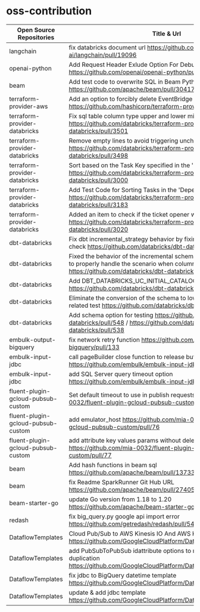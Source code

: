 # oss-contribution

| Open Source Repositories           | Title & Url                                                                                                                                                                      | Status |
| ---------------------------------- | -------------------------------------------------------------------------------------------------------------------------------------------------------------------------------- | ------ |
| langchain                          | fix databricks document url https://github.com/langchain-ai/langchain/pull/19096                                                                                                 | merged |
| openai-python                      | Add Request Header Exlude Option For Debug logging https://github.com/openai/openai-python/pull/1231                                                                             | open   |
| beam                               | Add test code to overwrite SQL in Beam Python JDBC https://github.com/apache/beam/pull/30417                                                                                     | merged |
| terraform-provider-aws             | Add an option to forcibly delete EventBridge Rules https://github.com/hashicorp/terraform-provider-aws/pull/34905                                                                | merged |
| terraform-provider-databricks      | Fix sql table column type upper and lower mismatch error https://github.com/databricks/terraform-provider-databricks/pull/3501                                                   | merged |
| terraform-provider-databricks      | Remove empty lines to avoid triggering unchanged diff detection https://github.com/databricks/terraform-provider-databricks/pull/3498                                            | open   |
| terraform-provider-databricks      | Sort based on the Task Key specified in the 'Depends On' field https://github.com/databricks/terraform-provider-databricks/pull/3000                                             | merged |
| terraform-provider-databricks      | Add Test Code for Sorting Tasks in the 'Depends On' Field of a Job https://github.com/databricks/terraform-provider-databricks/pull/3183                                         | merged |
| terraform-provider-databricks      | Added an item to check if the ticket opener wants to do a bug fix https://github.com/databricks/terraform-provider-databricks/pull/3020                                          | merged |
| dbt-databricks                     | Fix dbt incremental_strategy behavior by fixing schema table existing check https://github.com/databricks/dbt-databricks/pull/530                                                | merged |
| dbt-databricks                     | Fixed the behavior of the incremental schema change ignore option to properly handle the scenario when columns are dropped https://github.com/databricks/dbt-databricks/pull/580 | merged |
| dbt-databricks                     | Add DBT_DATABRICKS_UC_INITIAL_CATALOG Option https://github.com/databricks/dbt-databricks/pull/537                                                                               | merged |
| dbt-databricks                     | Eliminate the conversion of the schema to lowercase for schema-related test https://github.com/databricks/dbt-databricks/pull/541                                                | merged |
| dbt-databricks                     | Add schema option for testing https://github.com/databricks/dbt-databricks/pull/548 / https://github.com/databricks/dbt-databricks/pull/538                                      | merged |
| embulk-output-bigquery             | fix network retry function https://github.com/embulk/embulk-output-bigquery/pull/133                                                                                             | merged |
| embulk-input-jdbc                  | call pageBuilder close function to release buffer https://github.com/embulk/embulk-input-jdbc/pull/225                                                                           | open   |
| embulk-input-jdbc                  | add SQL Server query timeout option https://github.com/embulk/embulk-input-jdbc/pull/224                                                                                         | close  |
| fluent-plugin-gcloud-pubsub-custom | Set default timeout to use in publish requests https://github.com/mia-0032/fluent-plugin-gcloud-pubsub-custom/pull/75                                                            | merged |
| fluent-plugin-gcloud-pubsub-custom | add emulator_host https://github.com/mia-0032/fluent-plugin-gcloud-pubsub-custom/pull/76                                                                                         | merged |
| fluent-plugin-gcloud-pubsub-custom | add attribute key values params without deleting input message https://github.com/mia-0032/fluent-plugin-gcloud-pubsub-custom/pull/77                                            | merged |
| beam                               | Add hash functions in beam sql https://github.com/apache/beam/pull/13733                                                                                                         | merged |
| beam                               | fix Readme SparkRunner Git Hub URL https://github.com/apache/beam/pull/27405                                                                                                     | merged |
| beam-starter-go                    | update Go version from 1.18 to 1.20 https://github.com/apache/beam-starter-go/pull/17                                                                                            | merged |
| redash                             | fix big_query.py google api import error https://github.com/getredash/redash/pull/5482                                                                                           | merged |
| DataflowTemplates                  | Cloud Pub/Sub to AWS Kinesis IO And AWS Kinesis to BigQuery IO https://github.com/GoogleCloudPlatform/DataflowTemplates/pull/258                                                 | open   |
| DataflowTemplates                  | add PubSubToPubSub idattribute options to remove message duplication https://github.com/GoogleCloudPlatform/DataflowTemplates/pull/259                                           | open   |
| DataflowTemplates                  | fix jdbc to BigQuery datetime template https://github.com/GoogleCloudPlatform/DataflowTemplates/pull/372                                                                         | close  |
| DataflowTemplates                  | update & add jdbc template https://github.com/GoogleCloudPlatform/DataflowTemplates/pull/371                                                                                     | open   |
